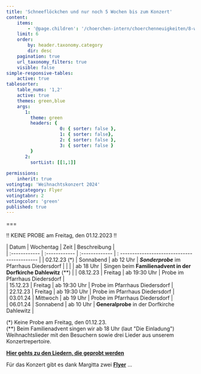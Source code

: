 ```yaml
---
title: 'Schneeflöckchen und nur noch 5 Wochen bis zum Konzert'
content:
    items:
        - '@page.children': '/choerchen-intern/choerchenneuigkeiten/8-wochen-bis-zum-konzert'
    limit: 6
    order:
        by: header.taxonomy.category
        dir: desc
    pagination: true
    url_taxonomy_filters: true
    visible: false
simple-responsive-tables:
    active: true
tablesorter:
    table_nums: '1,2'
    active: true
    themes: green,blue
    args:
       1:
         theme: green
         headers: {
                    0: { sorter: false },
                    1: { sorter: false},
                    2: { sorter: false },
                    3: { sorter: false }
         }
       2:
         sortList: [[1,1]]
 
permissions:
    inherit: true
votingtag: 'Weihnachtskonzert 2024'
votingcategory: Flyer
votingtabnr: 2
votingcolor: 'green'
published: true
---
```


===

!! KEINE PROBE am Freitag, den 01.12.2023 !!


| Datum | Wochentag | Zeit | Beschreibung |  
| :------------ | :------------ | :------------- | : ------------------------------------------- |
| 02.12.23 (*) | Sonnabend | ab 12 Uhr | **_Sonderprobe_** im Pfarrhaus Diedersdorf |
|    |   | ab 18 Uhr | Singen beim **Familienadvent in der Dorfkirche Dahlewitz** (**) |
| 08.12.23 | Freitag | ab 19:30 Uhr | Probe im Pfarrhaus Diedersdorf |  
| 15.12.23 | Freitag | ab 19:30 Uhr | Probe im Pfarrhaus Diedersdorf |  
| 22.12.23 | Freitag | ab 19:30 Uhr | Probe im Pfarrhaus Diedersdorf |  
| 03.01.24 | Mittwoch | ab 19 Uhr | Probe im Pfarrhaus Diedersdorf |  
| 06.01.24 | Sonnabend | ab 10 Uhr | **Generalprobe** in der Dorfkirche Dahlewitz |  


(*) Keine Probe am Freitag, den 01.12.23.
<br/>
(**) Beim Familienadvent singen wir ab 18 Uhr (laut "Die Einladung") Weihnachtslieder mit den Besuchern sowie drei Lieder aus unserem Konzertrepertoire. 


[<i class="fa fa-hand-o-right"></i><b> Hier gehts zu den Liedern, die geprobt werden </b><i class="fa fa-hand-o-left"></i> ](/choerchen-intern/choerchennoten/tag:Weihnachtskonzert%202024/query:Weihnachtskonzert%202024)



Für das Konzert gibt es dank Margitta zwei **[Flyer](.#flyer)** ... 
<span id=flyer></span>
